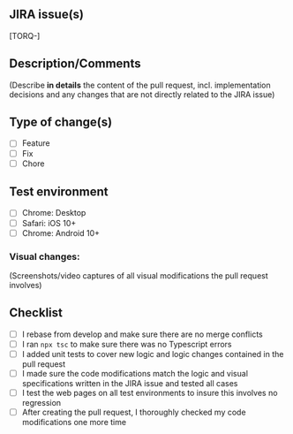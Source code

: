 ## **JIRA issue(s)**

[TORQ-]

## **Description/Comments**

(Describe **in details** the content of the pull request, incl. implementation decisions and any changes that are not directly related to the JIRA issue)

## **Type of change(s)**

- [ ] Feature
- [ ] Fix
- [ ] Chore

## **Test environment**

- [ ] Chrome: Desktop
- [ ] Safari: iOS 10+ 
- [ ] Chrome: Android 10+

### **Visual changes**:

(Screenshots/video captures of all visual modifications the pull request involves)

## **Checklist**

- [ ] I rebase from develop and make sure there are no merge conflicts
- [ ] I ran `npx tsc` to make sure there was no Typescript errors
- [ ] I added unit tests to cover new logic and logic changes contained in the pull request
- [ ] I made sure the code modifications match the logic and visual specifications written in the JIRA issue and tested all cases
- [ ] I test the web pages on all test environments to insure this involves no regression
- [ ] After creating the pull request, I thoroughly checked my code modifications one more time
